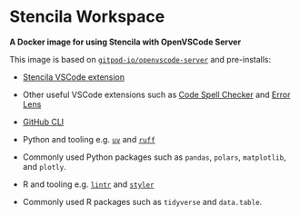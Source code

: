 # Stencila Workspace

**A Docker image for using Stencila with OpenVSCode Server**

This image is based on [`gitpod-io/openvscode-server`](https://github.com/gitpod-io/openvscode-server) and pre-installs:

- [Stencila VSCode extension](https://marketplace.visualstudio.com/items?itemName=stencila.stencila)

- Other useful VSCode extensions such as [Code Spell Checker](https://marketplace.visualstudio.com/items?itemName=streetsidesoftware.code-spell-checker) and [Error Lens](https://marketplace.visualstudio.com/items?itemName=usernamehw.errorlens)

- [GitHub CLI](https://cli.github.com/)

- Python and tooling e.g. [`uv`](https://docs.astral.sh/uv/) and [`ruff`](https://docs.astral.sh/ruff/)

- Commonly used Python packages such as `pandas`, `polars`, `matplotlib`, and `plotly`.

- R and tooling e.g. [`lintr`](https://github.com/r-lib/lintr/) and [`styler`](https://github.com/r-lib/styler)

- Commonly used R packages such as `tidyverse` and `data.table`.